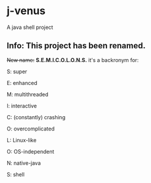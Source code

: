 # j-venus
A java shell project

## Info: This project has been renamed.
~~New name:~~
**S.E.M.I.C.O.L.O.N.S.**
it's a backronym for:

S: super

E: enhanced

M: multithreaded

I: interactive

C: (constantly) crashing

O: overcomplicated

L: Linux-like

O: OS-independent

N: native-java

S: shell
